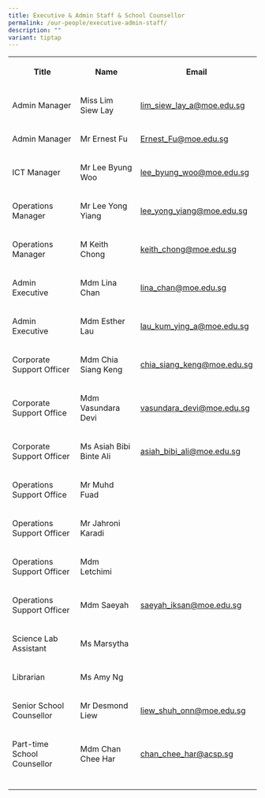 ```yaml
---
title: Executive & Admin Staff & School Counsellor
permalink: /our-people/executive-admin-staff/
description: ""
variant: tiptap
---
```

<table style="minWidth: 75px">
<colgroup>
<col>
<col>
<col>
</colgroup>
<tbody>
<tr>
<th rowspan="1" colspan="1">
<p>Title</p>
</th>
<th rowspan="1" colspan="1">
<p>Name</p>
</th>
<th rowspan="1" colspan="1">
<p>Email</p>
</th>
</tr>
<tr>
<td rowspan="1" colspan="1">
<p>Admin Manager</p>
</td>
<td rowspan="1" colspan="1">
<p>Miss Lim Siew Lay</p>
</td>
<td rowspan="1" colspan="1">
<p><a href="mailto:lim_siew_lay_a@moe.edu.sg" rel="noopener noreferrer nofollow" target="_blank">lim_siew_lay_a@moe.edu.sg</a>
</p>
</td>
</tr>
<tr>
<td rowspan="1" colspan="1">
<p>Admin Manager</p>
</td>
<td rowspan="1" colspan="1">
<p>Mr Ernest Fu</p>
</td>
<td rowspan="1" colspan="1">
<p><a href="mailto:Ernest_Fu@moe.edu.sg" rel="noopener noreferrer nofollow" target="_blank">Ernest_Fu@moe.edu.sg</a>
</p>
</td>
</tr>
<tr>
<td rowspan="1" colspan="1">
<p>ICT Manager</p>
</td>
<td rowspan="1" colspan="1">
<p>Mr Lee Byung Woo</p>
</td>
<td rowspan="1" colspan="1">
<p><a href="mailto:lee_byung_woo@moe.edu.sg" rel="noopener noreferrer nofollow" target="_blank">lee_byung_woo@moe.edu.sg</a>
</p>
</td>
</tr>
<tr>
<td rowspan="1" colspan="1">
<p>Operations Manager</p>
</td>
<td rowspan="1" colspan="1">
<p>Mr Lee Yong Yiang</p>
</td>
<td rowspan="1" colspan="1">
<p><a href="mailto:lee_yong_yiang@moe.edu.sg" rel="noopener noreferrer nofollow" target="_blank">lee_yong_yiang@moe.edu.sg</a>
</p>
</td>
</tr>
<tr>
<td rowspan="1" colspan="1">
<p>Operations Manager</p>
</td>
<td rowspan="1" colspan="1">
<p>M Keith Chong</p>
</td>
<td rowspan="1" colspan="1">
<p><a href="mailto:keith_chong@moe.edu.sg" rel="noopener noreferrer nofollow" target="_blank">keith_chong@moe.edu.sg</a>
</p>
</td>
</tr>
<tr>
<td rowspan="1" colspan="1">
<p>Admin Executive</p>
</td>
<td rowspan="1" colspan="1">
<p>Mdm Lina Chan</p>
</td>
<td rowspan="1" colspan="1">
<p><a href="mailto:lina_chan@moe.edu.sg" rel="noopener nofollow" target="_blank">lina_chan@moe.edu.sg</a>
</p>
</td>
</tr>
<tr>
<td rowspan="1" colspan="1">
<p>Admin Executive</p>
</td>
<td rowspan="1" colspan="1">
<p>Mdm Esther Lau</p>
</td>
<td rowspan="1" colspan="1">
<p><a href="mailto:lau_kum_ying_a@moe.edu.sg" rel="noopener nofollow" target="_blank">lau_kum_ying_a@moe.edu.sg</a>
</p>
</td>
</tr>
<tr>
<td rowspan="1" colspan="1">
<p>Corporate Support Officer</p>
</td>
<td rowspan="1" colspan="1">
<p>Mdm Chia Siang Keng</p>
</td>
<td rowspan="1" colspan="1">
<p><a href="mailto:chia_siang_keng@moe.edu.sg" rel="noopener noreferrer nofollow" target="_blank">chia_siang_keng@moe.edu.sg</a>
</p>
</td>
</tr>
<tr>
<td rowspan="1" colspan="1">
<p>Corporate Support Office</p>
</td>
<td rowspan="1" colspan="1">
<p>Mdm Vasundara Devi</p>
</td>
<td rowspan="1" colspan="1">
<p><a href="mailto:vasundara_devi@moe.edu.sg" rel="noopener noreferrer nofollow" target="_blank">vasundara_devi@moe.edu.sg</a>
</p>
</td>
</tr>
<tr>
<td rowspan="1" colspan="1">
<p>Corporate Support Officer</p>
</td>
<td rowspan="1" colspan="1">
<p>Ms Asiah Bibi Binte Ali</p>
</td>
<td rowspan="1" colspan="1">
<p><a href="mailto:asiah_bibi_ali@moe.edu.sg" rel="noopener noreferrer nofollow" target="_blank">asiah_bibi_ali@moe.edu.sg</a>
</p>
<p></p>
</td>
</tr>
<tr>
<td rowspan="1" colspan="1">
<p>Operations Support Office</p>
</td>
<td rowspan="1" colspan="1">
<p>Mr Muhd Fuad</p>
</td>
<td rowspan="1" colspan="1">
<p></p>
</td>
</tr>
<tr>
<td rowspan="1" colspan="1">
<p>Operations Support Officer</p>
</td>
<td rowspan="1" colspan="1">
<p>Mr Jahroni Karadi</p>
</td>
<td rowspan="1" colspan="1">
<p></p>
</td>
</tr>
<tr>
<td rowspan="1" colspan="1">
<p>Operations Support Officer</p>
</td>
<td rowspan="1" colspan="1">
<p>Mdm Letchimi</p>
</td>
<td rowspan="1" colspan="1">
<p></p>
</td>
</tr>
<tr>
<td rowspan="1" colspan="1">
<p>Operations Support Officer</p>
</td>
<td rowspan="1" colspan="1">
<p>Mdm Saeyah</p>
</td>
<td rowspan="1" colspan="1">
<p><a href="mailto:saeyah_iksan@moe.edu.sg" rel="noopener noreferrer nofollow" target="_blank">saeyah_iksan@moe.edu.sg</a>
</p>
</td>
</tr>
<tr>
<td rowspan="1" colspan="1">
<p>Science Lab Assistant</p>
</td>
<td rowspan="1" colspan="1">
<p>Ms Marsytha</p>
</td>
<td rowspan="1" colspan="1">
<p></p>
</td>
</tr>
<tr>
<td rowspan="1" colspan="1">
<p>Librarian</p>
</td>
<td rowspan="1" colspan="1">
<p>Ms Amy Ng</p>
</td>
<td rowspan="1" colspan="1">
<p></p>
</td>
</tr>
<tr>
<td rowspan="1" colspan="1">
<p>Senior School Counsellor</p>
</td>
<td rowspan="1" colspan="1">
<p>Mr Desmond Liew</p>
</td>
<td rowspan="1" colspan="1">
<p><a href="mailto:liew_shuh_onn@moe.edu.sg" rel="noopener noreferrer nofollow" target="_blank">liew_shuh_onn@moe.edu.sg</a>
</p>
</td>
</tr>
<tr>
<td rowspan="1" colspan="1">
<p>Part-time School Counsellor</p>
</td>
<td rowspan="1" colspan="1">
<p>Mdm Chan Chee Har</p>
</td>
<td rowspan="1" colspan="1">
<p><a href="mailto:chan_chee_har@acsp.sg" rel="noopener noreferrer nofollow" target="_blank">chan_chee_har@acsp.sg</a>
</p>
</td>
</tr>
<tr>
<td rowspan="1" colspan="1">
<p></p>
</td>
<td rowspan="1" colspan="1">
<p></p>
</td>
<td rowspan="1" colspan="1">
<p></p>
</td>
</tr>
</tbody>
</table>
<p></p>